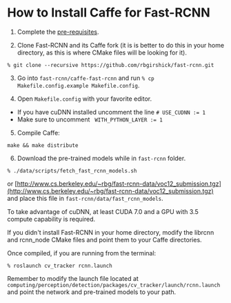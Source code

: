 # How to Install Caffe for Fast-RCNN

1. Complete the [pre-requisites](http://caffe.berkeleyvision.org/install_apt.html).


2. Clone Fast-RCNN and its Caffe fork (it is is better to do this in your home directory, as this is where CMake files will be looking for it).
```
% git clone --recursive https://github.com/rbgirshick/fast-rcnn.git
```

3. Go into `fast-rcnn/caffe-fast-rcnn` and run
`% cp Makefile.config.example Makefile.config`.

4. Open `Makefile.config` with your favorite editor.
* If you have cuDNN installed uncomment the line `# USE_CUDNN := 1`
* Make sure to uncomment ` WITH_PYTHON_LAYER := 1`

5. Compile Caffe:
```
make && make distribute
```

6. Download the pre-trained models while in `fast-rcnn` folder.
```
% ./data/scripts/fetch_fast_rcnn_models.sh
```
or [http://www.cs.berkeley.edu/~rbg/fast-rcnn-data/voc12_submission.tgz](http://www.cs.berkeley.edu/~rbg/fast-rcnn-data/voc12_submission.tgz)
and place this file in `fast-rcnn/data/fast_rcnn_models`.


To take advantage of cuDNN, at least CUDA 7.0 and a GPU with 3.5 compute capability is required.

If you didn't install Fast-RCNN in your home directory, modify the librcnn and rcnn_node CMake files and point them to your Caffe directories.

Once compiled, if you are running from the terminal:
```
% roslaunch cv_tracker rcnn.launch
```
Remember to modify the launch file located at `computing/perception/detection/packages/cv_tracker/launch/rcnn.launch` and point the network and pre-trained models to your path.
